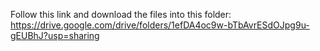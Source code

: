 Follow this link and download the files into this folder:
https://drive.google.com/drive/folders/1efDA4oc9w-bTbAvrESdOJpg9u-gEUBhJ?usp=sharing